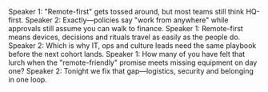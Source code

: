 Speaker 1: "Remote-first" gets tossed around, but most teams still think HQ-first.
Speaker 2: Exactly—policies say "work from anywhere" while approvals still assume you can walk to finance.
Speaker 1: Remote-first means devices, decisions and rituals travel as easily as the people do.
Speaker 2: Which is why IT, ops and culture leads need the same playbook before the next cohort lands.
Speaker 1: How many of you have felt that lurch when the "remote-friendly" promise meets missing equipment on day one?
Speaker 2: Tonight we fix that gap—logistics, security and belonging in one loop.
